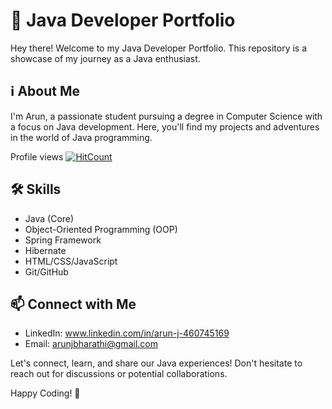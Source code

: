 # 🚀 Java Developer Portfolio

Hey there! Welcome to my Java Developer Portfolio. This repository is a showcase of my journey as a Java enthusiast.

## ℹ️ About Me

I'm Arun, a passionate student pursuing a degree in Computer Science with a focus on Java development. Here, you'll find my projects and adventures in the world of Java programming.

  Profile views   [![HitCount](https://hits.dwyl.com/ArunShaiva/ArunShaiva.svg?style=flat-square)](http://hits.dwyl.com/ArunShaiva/ArunShaiva)

## 🛠️ Skills

- Java (Core)
- Object-Oriented Programming (OOP)
- Spring Framework
- Hibernate
- HTML/CSS/JavaScript
- Git/GitHub



## 📫 Connect with Me

- LinkedIn: www.linkedin.com/in/arun-j-460745169
- Email: arunjbharathi@gmail.com

Let's connect, learn, and share our Java experiences! Don't hesitate to reach out for discussions or potential collaborations.

Happy Coding! 🌟
